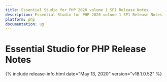 ```yaml
---
title: Essential Studio for PHP 2020 volume 1 SP1 Release Notes  
description: Essential Studio for PHP 2020 volume 1 SP1 Release Notes  
platform: php
documentation: ug
---
```


# Essential Studio for PHP  Release Notes  

{% include release-info.html date="May 13, 2020"  version="v18.1.0.52" %} 






